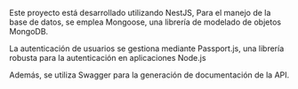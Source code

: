 Este proyecto está desarrollado utilizando NestJS,
Para el manejo de la base de datos, se emplea Mongoose, una librería de modelado de objetos MongoDB.

La autenticación de usuarios se gestiona mediante Passport.js, una librería robusta para la autenticación en aplicaciones Node.js

Además, se utiliza Swagger para la generación de documentación de la API.
